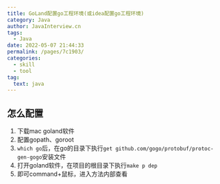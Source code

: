 ```yaml
---
title: GoLand配置go工程环境(或idea配置go工程环境)
category: Java
author: JavaInterview.cn
tags: 
  - Java
date: 2022-05-07 21:44:33
permalink: /pages/7c1903/
categories: 
  - skill
  - tool
tag: 
  text: java
---
```


## 怎么配置

1. 下载mac goland软件
2. 配置gopath、goroot
3. `which go`后，在go的目录下执行`get github.com/gogo/protobuf/protoc-gen-gogo`安装文件
4. 打开goland软件，在项目的根目录下执行`make p dep`
5. 即可command+鼠标，进入方法内部查看




